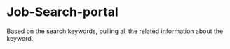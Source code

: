 # Job-Search-portal
Based on the search keywords, pulling all the related information about the keyword.
